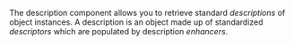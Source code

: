 The description component allows you to retrieve standard *descriptions* of
object instances. A description is an object made up of standardized
*descriptors* which are populated by description *enhancers*.


